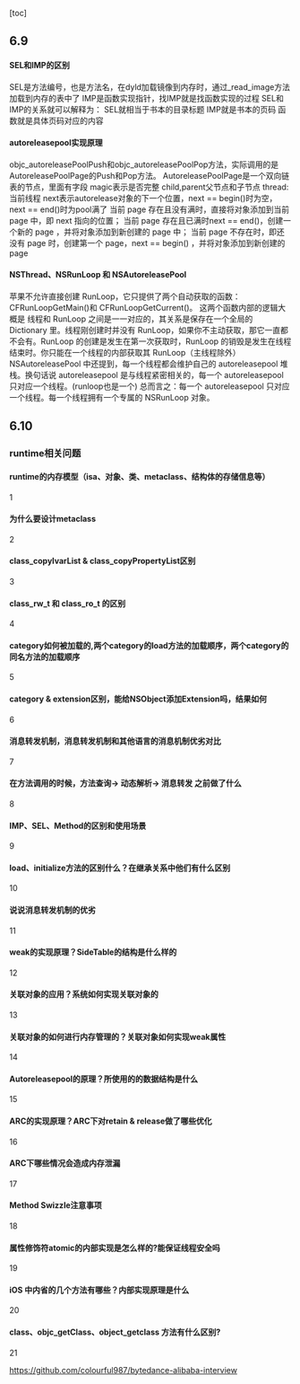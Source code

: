 [toc]
## 6.9
#### SEL和IMP的区别
SEL是方法编号，也是方法名，在dyld加载镜像到内存时，通过_read_image方法加载到内存的表中了
IMP是函数实现指针，找IMP就是找函数实现的过程
SEL和IMP的关系就可以解释为：
SEL就相当于书本的⽬录标题
IMP就是书本的⻚码
函数就是具体页码对应的内容
#### autoreleasepool实现原理
objc_autoreleasePoolPush和objc_autoreleasePoolPop方法，实际调用的是AutoreleasePoolPage的Push和Pop方法。
AutoreleasePoolPage是一个双向链表的节点，里面有字段
magic表示是否完整
child,parent父节点和子节点
thread:当前线程
next表示autorelease对象的下一个位置，next == begin()时为空，next == end()时为pool满了
当前 page 存在且没有满时，直接将对象添加到当前 page 中，即 next 指向的位置；
当前 page 存在且已满时next == end()，创建一个新的 page ，并将对象添加到新创建的 page 中；
当前 page 不存在时，即还没有 page 时，创建第一个 page，next == begin() ，并将对象添加到新创建的 page
#### NSThread、NSRunLoop 和 NSAutoreleasePool
苹果不允许直接创建 RunLoop，它只提供了两个自动获取的函数：CFRunLoopGetMain()和 CFRunLoopGetCurrent()。 这两个函数内部的逻辑大概是
线程和 RunLoop 之间是一一对应的，其关系是保存在一个全局的 Dictionary 里。线程刚创建时并没有 RunLoop，如果你不主动获取，那它一直都不会有。RunLoop 的创建是发生在第一次获取时，RunLoop 的销毁是发生在线程结束时。你只能在一个线程的内部获取其 RunLoop（主线程除外）
NSAutoreleasePool 中还提到，每一个线程都会维护自己的 autoreleasepool 堆栈。换句话说 autoreleasepool 是与线程紧密相关的，每一个 autoreleasepool 只对应一个线程。(runloop也是一个)
总而言之：每一个 autoreleasepool 只对应一个线程。每一个线程拥有一个专属的 NSRunLoop 对象。

## 6.10
### runtime相关问题
#### runtime的内存模型（isa、对象、类、metaclass、结构体的存储信息等）
1
#### 为什么要设计metaclass
2
#### class_copyIvarList & class_copyPropertyList区别
3
#### class_rw_t 和 class_ro_t 的区别
4
#### category如何被加载的,两个category的load方法的加载顺序，两个category的同名方法的加载顺序
5
#### category & extension区别，能给NSObject添加Extension吗，结果如何
6
#### 消息转发机制，消息转发机制和其他语言的消息机制优劣对比
7
#### 在方法调用的时候，方法查询-> 动态解析-> 消息转发 之前做了什么
8
#### IMP、SEL、Method的区别和使用场景
9
#### load、initialize方法的区别什么？在继承关系中他们有什么区别
10
#### 说说消息转发机制的优劣
11
#### weak的实现原理？SideTable的结构是什么样的
12
#### 关联对象的应用？系统如何实现关联对象的
13
#### 关联对象的如何进行内存管理的？关联对象如何实现weak属性
14
#### Autoreleasepool的原理？所使用的的数据结构是什么
15



#### ARC的实现原理？ARC下对retain & release做了哪些优化
16
#### ARC下哪些情况会造成内存泄漏
17
#### Method Swizzle注意事项
18
#### 属性修饰符atomic的内部实现是怎么样的?能保证线程安全吗
19
#### iOS 中内省的几个方法有哪些？内部实现原理是什么
20
#### class、objc_getClass、object_getclass 方法有什么区别?
21



https://github.com/colourful987/bytedance-alibaba-interview